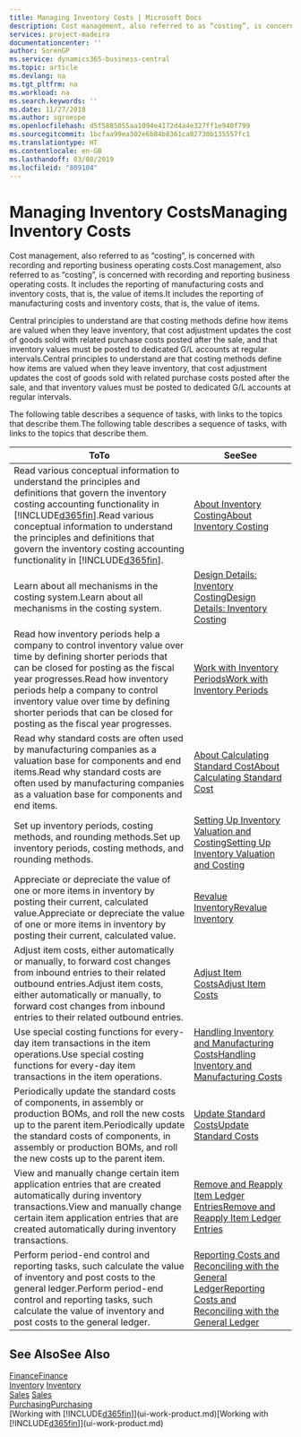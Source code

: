 ```yaml
---
title: Managing Inventory Costs | Microsoft Docs
description: Cost management, also referred to as “costing”, is concerned with recording and reporting business operating costs. It includes the reporting of manufacturing costs and inventory costs, that is, the value of items.
services: project-madeira
documentationcenter: ''
author: SorenGP
ms.service: dynamics365-business-central
ms.topic: article
ms.devlang: na
ms.tgt_pltfrm: na
ms.workload: na
ms.search.keywords: ''
ms.date: 11/27/2018
ms.author: sgroespe
ms.openlocfilehash: d5f5885055aa1094e4172d4a4e327ff1e940f799
ms.sourcegitcommit: 1bcfaa99ea302e6b84b8361ca02730b135557fc1
ms.translationtype: HT
ms.contentlocale: en-GB
ms.lasthandoff: 03/08/2019
ms.locfileid: "809104"
---
```

# <a name="managing-inventory-costs"></a><span data-ttu-id="09329-104">Managing Inventory Costs</span><span class="sxs-lookup"><span data-stu-id="09329-104">Managing Inventory Costs</span></span>
<span data-ttu-id="09329-105">Cost management, also referred to as “costing”, is concerned with recording and reporting business operating costs.</span><span class="sxs-lookup"><span data-stu-id="09329-105">Cost management, also referred to as “costing”, is concerned with recording and reporting business operating costs.</span></span> <span data-ttu-id="09329-106">It includes the reporting of manufacturing costs and inventory costs, that is, the value of items.</span><span class="sxs-lookup"><span data-stu-id="09329-106">It includes the reporting of manufacturing costs and inventory costs, that is, the value of items.</span></span>   

<span data-ttu-id="09329-107">Central principles to understand are that costing methods define how items are valued when they leave inventory, that cost adjustment updates the cost of goods sold with related purchase costs posted after the sale, and that inventory values must be posted to dedicated G/L accounts at regular intervals.</span><span class="sxs-lookup"><span data-stu-id="09329-107">Central principles to understand are that costing methods define how items are valued when they leave inventory, that cost adjustment updates the cost of goods sold with related purchase costs posted after the sale, and that inventory values must be posted to dedicated G/L accounts at regular intervals.</span></span>

<span data-ttu-id="09329-108">The following table describes a sequence of tasks, with links to the topics that describe them.</span><span class="sxs-lookup"><span data-stu-id="09329-108">The following table describes a sequence of tasks, with links to the topics that describe them.</span></span>

|<span data-ttu-id="09329-109">**To**</span><span class="sxs-lookup"><span data-stu-id="09329-109">**To**</span></span>|<span data-ttu-id="09329-110">**See**</span><span class="sxs-lookup"><span data-stu-id="09329-110">**See**</span></span>|  
|------------|-------------|  
|<span data-ttu-id="09329-111">Read various conceptual information to understand the principles and definitions that govern the inventory costing accounting functionality in [!INCLUDE[d365fin](includes/d365fin_md.md)].</span><span class="sxs-lookup"><span data-stu-id="09329-111">Read various conceptual information to understand the principles and definitions that govern the inventory costing accounting functionality in [!INCLUDE[d365fin](includes/d365fin_md.md)].</span></span>|[<span data-ttu-id="09329-112">About Inventory Costing</span><span class="sxs-lookup"><span data-stu-id="09329-112">About Inventory Costing</span></span>](finance-learn-about-costing.md)|  
|<span data-ttu-id="09329-113">Learn about all mechanisms in the costing system.</span><span class="sxs-lookup"><span data-stu-id="09329-113">Learn about all mechanisms in the costing system.</span></span>|[<span data-ttu-id="09329-114">Design Details: Inventory Costing</span><span class="sxs-lookup"><span data-stu-id="09329-114">Design Details: Inventory Costing</span></span>](design-details-inventory-costing.md)|
|<span data-ttu-id="09329-115">Read how inventory periods help a company to control inventory value over time by defining shorter periods that can be closed for posting as the fiscal year progresses.</span><span class="sxs-lookup"><span data-stu-id="09329-115">Read how inventory periods help a company to control inventory value over time by defining shorter periods that can be closed for posting as the fiscal year progresses.</span></span>|[<span data-ttu-id="09329-116">Work with Inventory Periods</span><span class="sxs-lookup"><span data-stu-id="09329-116">Work with Inventory Periods</span></span>](finance-how-to-work-with-inventory-periods.md)|
|<span data-ttu-id="09329-117">Read why standard costs are often used by manufacturing companies as a valuation base for components and end items.</span><span class="sxs-lookup"><span data-stu-id="09329-117">Read why standard costs are often used by manufacturing companies as a valuation base for components and end items.</span></span>|[<span data-ttu-id="09329-118">About Calculating Standard Cost</span><span class="sxs-lookup"><span data-stu-id="09329-118">About Calculating Standard Cost</span></span>](finance-about-calculating-standard-cost.md)|
|<span data-ttu-id="09329-119">Set up inventory periods, costing methods, and rounding methods.</span><span class="sxs-lookup"><span data-stu-id="09329-119">Set up inventory periods, costing methods, and rounding methods.</span></span>|[<span data-ttu-id="09329-120">Setting Up Inventory Valuation and Costing</span><span class="sxs-lookup"><span data-stu-id="09329-120">Setting Up Inventory Valuation and Costing</span></span>](finance-set-up-inventory-valuation-and-costing.md)|
|<span data-ttu-id="09329-121">Appreciate or depreciate the value of one or more items in inventory by posting their current, calculated value.</span><span class="sxs-lookup"><span data-stu-id="09329-121">Appreciate or depreciate the value of one or more items in inventory by posting their current, calculated value.</span></span>|[<span data-ttu-id="09329-122">Revalue Inventory</span><span class="sxs-lookup"><span data-stu-id="09329-122">Revalue Inventory</span></span>](inventory-how-revalue-inventory.md)|
|<span data-ttu-id="09329-123">Adjust item costs, either automatically or manually, to forward cost changes from inbound entries to their related outbound entries.</span><span class="sxs-lookup"><span data-stu-id="09329-123">Adjust item costs, either automatically or manually, to forward cost changes from inbound entries to their related outbound entries.</span></span>|[<span data-ttu-id="09329-124">Adjust Item Costs</span><span class="sxs-lookup"><span data-stu-id="09329-124">Adjust Item Costs</span></span>](inventory-how-adjust-item-costs.md)|
|<span data-ttu-id="09329-125">Use special costing functions for every-day item transactions in the item operations.</span><span class="sxs-lookup"><span data-stu-id="09329-125">Use special costing functions for every-day item transactions in the item operations.</span></span>|[<span data-ttu-id="09329-126">Handling Inventory and Manufacturing Costs</span><span class="sxs-lookup"><span data-stu-id="09329-126">Handling Inventory and Manufacturing Costs</span></span>](finance-handle-inventory-and-manufacturing-costs.md)|  
|<span data-ttu-id="09329-127">Periodically update the standard costs of components, in assembly or production BOMs, and roll the new costs up to the parent item.</span><span class="sxs-lookup"><span data-stu-id="09329-127">Periodically update the standard costs of components, in assembly or production BOMs, and roll the new costs up to the parent item.</span></span>|[<span data-ttu-id="09329-128">Update Standard Costs</span><span class="sxs-lookup"><span data-stu-id="09329-128">Update Standard Costs</span></span>](finance-how-to-update-standard-costs.md)|
|<span data-ttu-id="09329-129">View and manually change certain item application entries that are created automatically during inventory transactions.</span><span class="sxs-lookup"><span data-stu-id="09329-129">View and manually change certain item application entries that are created automatically during inventory transactions.</span></span>|[<span data-ttu-id="09329-130">Remove and Reapply Item Ledger Entries</span><span class="sxs-lookup"><span data-stu-id="09329-130">Remove and Reapply Item Ledger Entries</span></span>](finance-how-to-remove-and-reapply-item-entries.md)|
|<span data-ttu-id="09329-131">Perform period-end control and reporting tasks, such calculate the value of inventory and post costs to the general ledger.</span><span class="sxs-lookup"><span data-stu-id="09329-131">Perform period-end control and reporting tasks, such calculate the value of inventory and post costs to the general ledger.</span></span>|[<span data-ttu-id="09329-132">Reporting Costs and Reconciling with the General Ledger</span><span class="sxs-lookup"><span data-stu-id="09329-132">Reporting Costs and Reconciling with the General Ledger</span></span>](finance-report-costs-and-reconcile-with-the-general-ledger.md)|

## <a name="see-also"></a><span data-ttu-id="09329-133">See Also</span><span class="sxs-lookup"><span data-stu-id="09329-133">See Also</span></span>  
 [<span data-ttu-id="09329-134">Finance</span><span class="sxs-lookup"><span data-stu-id="09329-134">Finance</span></span>](finance.md)  
 <span data-ttu-id="09329-135">[Inventory](inventory-manage-inventory.md) </span><span class="sxs-lookup"><span data-stu-id="09329-135">[Inventory](inventory-manage-inventory.md) </span></span>  
 <span data-ttu-id="09329-136">[Sales](sales-manage-sales.md) </span><span class="sxs-lookup"><span data-stu-id="09329-136">[Sales](sales-manage-sales.md) </span></span>  
 [<span data-ttu-id="09329-137">Purchasing</span><span class="sxs-lookup"><span data-stu-id="09329-137">Purchasing</span></span>](purchasing-manage-purchasing.md)  
 <span data-ttu-id="09329-138">[Working with [!INCLUDE[d365fin](includes/d365fin_md.md)]](ui-work-product.md)</span><span class="sxs-lookup"><span data-stu-id="09329-138">[Working with [!INCLUDE[d365fin](includes/d365fin_md.md)]](ui-work-product.md)</span></span>
